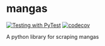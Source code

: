 # mangas

[![Testing with PyTest](https://github.com/p1atdev/mangas/actions/workflows/testing.yml/badge.svg)](https://github.com/p1atdev/mangas/actions/workflows/testing.yml)
[![codecov](https://codecov.io/gh/p1atdev/mangas/graph/badge.svg?token=uA3Rb8z3Rk)](https://codecov.io/gh/p1atdev/mangas)

A python library for scraping mangas
